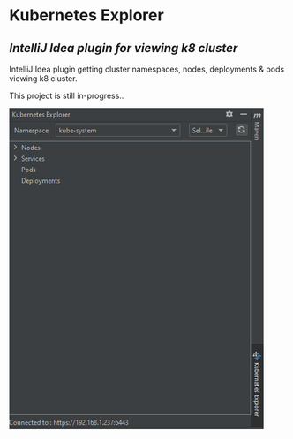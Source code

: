 # Kubernetes Explorer
## _IntelliJ Idea plugin for viewing k8 cluster_

IntelliJ Idea plugin getting cluster namespaces, nodes, deployments & pods
viewing k8 cluster.

This project is still in-progress..

![Screenshot](https://raw.githubusercontent.com/DushmanthaBandaranayake/kubernetes-explorer/master/demo.gif)
